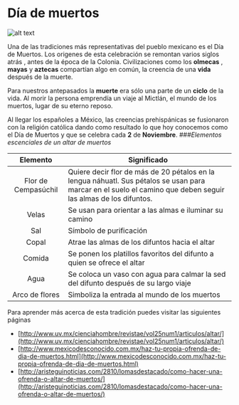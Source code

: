 Día de muertos
======
![alt text](http://www.reportajes.org/wp-content/uploads/2010/11/d%C3%ADa-de-muertos.jpg)

Una de las tradiciones más representativas del pueblo mexicano es el Día de Muertos. Los origenes de esta celebración se remontan varios siglos atrás , antes de la época de la Colonia. Civilizaciones como los **olmecas** , **mayas** y **aztecas** compartían algo en común, la creencia de una **vida** después de la muerte.

Para nuestros antepasados la **muerte** era sólo una parte de un **ciclo** de la vida. Al morir la persona emprendía un viaje al Mictlán, el mundo de los muertos, lugar de su eterno reposo.

Al llegar los españoles a México, las creencias prehispánicas se fusionaron con la religión católica dando como resultado lo que hoy conocemos como el Día de Muertos y que se celebra cada **2** de **Noviembre**.
###*Elementos escenciales de un altar de muertos*

|Elemento|Significado|
|:------:|-----------|
|Flor de Cempasúchil|Quiere decir flor de más de 20 pétalos en la lengua náhuatl. Sus pétalos se usan para marcar en el suelo el camino que deben seguir las almas de los difuntos.|
|Velas|Se usan para orientar a las almas e iluminar su camino|
|Sal|Símbolo de purificación|
|Copal|Atrae las almas de los difuntos hacia el altar|
|Comida|Se ponen los platillos favoritos del difunto a quien se ofrece el altar|
|Agua|Se coloca un vaso con agua para calmar la sed del difunto después de su largo viaje|
|Arco de flores|Simboliza la entrada al mundo de los muertos|

Para aprender más acerca de esta tradición puedes visitar las siguientes páginas
* [http://www.uv.mx/cienciahombre/revistae/vol25num1/articulos/altar/](http://www.uv.mx/cienciahombre/revistae/vol25num1/articulos/altar/)
* [http://www.mexicodesconocido.com.mx/haz-tu-propia-ofrenda-de-dia-de-muertos.html](http://www.mexicodesconocido.com.mx/haz-tu-propia-ofrenda-de-dia-de-muertos.html)
* [http://aristeguinoticias.com/2810/lomasdestacado/como-hacer-una-ofrenda-o-altar-de-muertos/](http://aristeguinoticias.com/2810/lomasdestacado/como-hacer-una-ofrenda-o-altar-de-muertos/)
